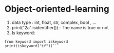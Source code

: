# Object-oriented-learning

1. data type : int, float, str, complex, bool , ...  
2. print("2a".isidentifier()) : The name is true or not
3. Is keyword: 
```
from keyword import iskeyword
print(iskeyword("if"))```